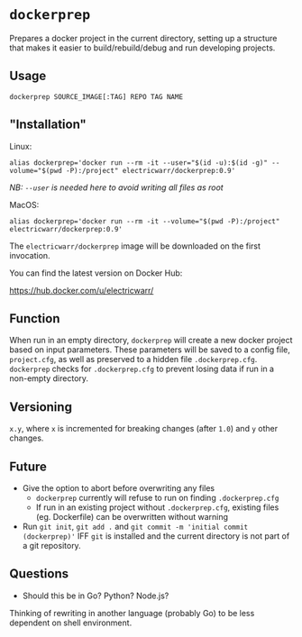 # `dockerprep`

Prepares a docker project in the current directory, setting up a structure that makes it easier to build/rebuild/debug and run developing projects.

## Usage

```
dockerprep SOURCE_IMAGE[:TAG] REPO TAG NAME
```

## "Installation"

Linux:

```
alias dockerprep='docker run --rm -it --user="$(id -u):$(id -g)" --volume="$(pwd -P):/project" electricwarr/dockerprep:0.9'
```

_NB: `--user` is needed here to avoid writing all files as root_

MacOS:

```
alias dockerprep='docker run --rm -it --volume="$(pwd -P):/project" electricwarr/dockerprep:0.9'
```

The `electricwarr/dockerprep` image will be downloaded on the first invocation.

You can find the latest version on Docker Hub:

https://hub.docker.com/u/electricwarr/

## Function

When run in an empty directory, `dockerprep` will create a new docker project based on input parameters. These parameters will be saved to a config file, `project.cfg`, as well as preserved to a hidden file `.dockerprep.cfg`.
`dockerprep` checks for `.dockerprep.cfg` to prevent losing data if run in a non-empty directory.

## Versioning

`x.y`, where `x` is incremented for breaking changes (after `1.0`) and `y` other changes.

## Future

- Give the option to abort before overwriting any files
  - `dockerprep` currently will refuse to run on finding `.dockerprep.cfg`
  - If run in an existing project without `.dockerprep.cfg`, existing files (eg. Dockerfile) can be overwritten without warning
- Run `git init`, `git add .` and `git commit -m 'initial commit (dockerprep)'` IFF `git` is installed and the current directory is not part of a git repository.

## Questions

- Should this be in Go? Python? Node.js?

Thinking of rewriting in another language (probably Go) to be less dependent on shell environment.
